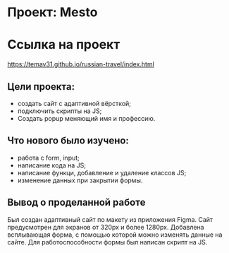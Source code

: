 # Проект: Mesto
# Ссылка на проект
https://temav31.github.io/russian-travel/index.html
## Цели проекта:
* создать сайт с адаптивной вёрсткой;
* подключить скрипты на JS;
* Создать popup меняющий имя и профессию.
## Что нового было изучено:
* работа с form, input;
* написание кода на JS;
* написание функци, добавление и удаление классов JS;
* изменение данных при закрытии формы. 
## Вывод о проделанной работе
Был создан адаптивный сайт по макету из приложения Figma. Сайт предусмотрен для экранов от 320px и более 1280px. Добавлена всплывающая форма, с помощью которой можно изменять данные на сайте. Для работоспособности формы был написан скрипт на JS.